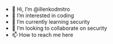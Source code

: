 - 👋 Hi, I’m @illenkodmitro
- 👀 I’m interested in coding
- 🌱 I’m currently learning security
- 💞️ I’m looking to collaborate on security
- 📫 How to reach me here

<!---
illenkodmitro/illenkodmitro is a ✨ special ✨ repository because its `README.md` (this file) appears on your GitHub profile.
You can click the Preview link to take a look at your changes.
--->
